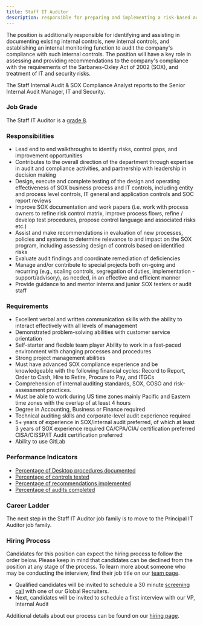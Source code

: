 ```yaml
---
title: Staff IT Auditor
description: responsible for preparing and implementing a risk-based audit plan to assess, report on, and make suggestions for improving the company's key operational, finance, and internal controls with a specialty in IT risk and security
---
```


The position is additionally responsible for identifying and assisting in documenting existing internal controls, new internal controls, and establishing an internal monitoring function to audit the company's compliance with such internal controls. The position will have a key role in assessing and providing recommendations to the company's compliance with the requirements of the Sarbanes-Oxley Act of 2002 (SOX), and treatment of IT and security risks.

The Staff Internal Audit & SOX Compliance Analyst reports to the Senior Internal Audit Manager, IT and Security.

### Job Grade

The Staff IT Auditor is a [grade 8](/handbook/total-rewards/compensation/compensation-calculator/#gitlab-job-grades).

### Responsibilities

- Lead end to end walkthroughs to identify risks, control gaps, and improvement opportunities
- Contributes to the overall direction of the department through expertise in audit and compliance activities, and partnership with leadership in decision making
- Design, execute and complete testing of the design and operating effectiveness of SOX business process and IT controls, including entity and process level controls, IT general and application controls and SOC report reviews
- Improve SOX documentation and work papers (i.e. work with process owners to refine risk control matrix, improve process flows, refine / develop test procedures, propose control language and associated risks etc.)
- Assist and make recommendations in evaluation of new processes, policies and systems to determine relevance to and impact on the SOX program, including assessing design of controls based on identified risks
- Evaluate audit findings and coordinate remediation of deficiencies
- Manage and/or contribute to special projects both on-going and recurring (e.g., scaling controls, segregation of duties, implementation - support/advisory), as needed, in an effective and efficient manner
- Provide guidance to and mentor interns and junior SOX testers or audit staff

### Requirements

- Excellent verbal and written communication skills with the ability to interact effectively with all levels of management
- Demonstrated problem-solving abilities with customer service orientation
- Self-starter and flexible team player
Ability to work in a fast-paced environment with changing processes and procedures
- Strong project management abilities
- Must have advanced SOX compliance experience and be knowledgeable with the following financial cycles: Record to Report, Order to Cash, Hire to Retire, Procure to Pay, and ITGCs
- Comprehension of internal auditing standards, SOX, COSO and risk-assessment practices.
- Must be able to work during US time zones mainly Pacific and Eastern time zones with the overlap of at least 4 hours
- Degree in Accounting, Business or Finance required
- Technical auditing skills and corporate-level audit experience required
- 5+ years of experience in SOX/internal audit preferred, of which at least 3 years of SOX experience required
CA/CPA/CIA/ certification preferred
CISA/CISSP/IT Audit certification preferred
- Ability to use GitLab

### Performance Indicators

- [Percentage of Desktop procedures documented](https://internal.gitlab.com/handbook/internal-audit/#internal-audit-performance-measures)
- [Percentage of controls tested](https://internal.gitlab.com/handbook/internal-audit/#internal-audit-performance-measures)
- [Percentage of recommendations implemented](https://internal.gitlab.com/handbook/internal-audit/#internal-audit-performance-measures)
- [Percentage of audits completed](https://internal.gitlab.com/handbook/internal-audit/#internal-audit-performance-measures)

### Career Ladder

The next step in the Staff IT Auditor job family is to move to the Principal IT Auditor job family.

### Hiring Process

Candidates for this position can expect the hiring process to follow the order below. Please keep in mind that candidates can be declined from the position at any stage of the process. To learn more about someone who may be conducting the interview, find their job title on our [team page](/handbook/company/team/).

- Qualified candidates will be invited to schedule a 30 minute [screening call](/handbook/hiring/interviewing/) with one of our Global Recruiters.
- Next, candidates will be invited to schedule a first interview with our VP, Internal Audit

Additional details about our process can be found on our [hiring page](/handbook/hiring/).
